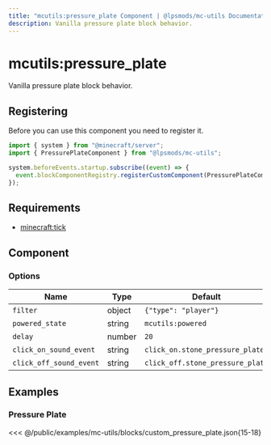```yaml
---
title: "mcutils:pressure_plate Component | @lpsmods/mc-utils Documentation"
description: Vanilla pressure plate block behavior.
---
```


# mcutils:pressure_plate

Vanilla pressure plate block behavior.

## Registering

Before you can use this component you need to register it.

```js
import { system } from "@minecraft/server";
import { PressurePlateComponent } from "@lpsmods/mc-utils";

system.beforeEvents.startup.subscribe((event) => {
  event.blockComponentRegistry.registerCustomComponent(PressurePlateComponent.typeId, new PressurePlateComponent());
});
```

## Requirements

- [minecraft:tick](https://learn.microsoft.com/en-us/minecraft/creator/reference/content/blockreference/examples/blockcomponents/minecraftblock_tick)

## Component

### Options

| Name                    | Type   | Default                          | Description |
| ----------------------- | ------ | -------------------------------- | ----------- |
| `filter`                | object | `{"type": "player"}`             |             |
| `powered_state`         | string | `mcutils:powered`                |             |
| `delay`                 | number | `20`                             |             |
| `click_on_sound_event`  | string | `click_on.stone_pressure_plate`  |             |
| `click_off_sound_event` | string | `click_off.stone_pressure_plate` |             |

## Examples

### Pressure Plate

<<< @/public/examples/mc-utils/blocks/custom_pressure_plate.json{15-18}
